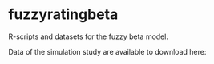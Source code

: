 # fuzzyratingbeta

R-scripts and datasets for the fuzzy beta model.

Data of the simulation study are available to download here: 

